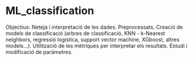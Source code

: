 # ML_classification
Objectius:      Neteja i interpretació de les dades.     Preprocessats.     Creació de models de classificació (arbres de classificació, KNN - k-Nearest neighbors, regressió logística, support vector machine, XGboost, altres models...).     Utilització de les mètriques per interpretar els resultats.     Estudi i modificació de paràmetres.
